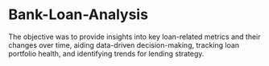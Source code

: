 # Bank-Loan-Analysis
The objective was to provide insights into key loan-related metrics and their changes over time, aiding data-driven decision-making, tracking loan portfolio health, and identifying trends for lending strategy.
